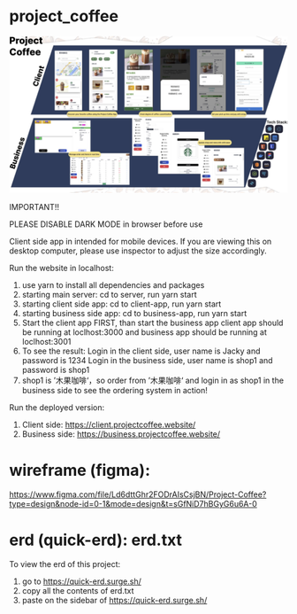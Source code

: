 # project_coffee

![alt text](project_coffee.jpg)

IMPORTANT!!

PLEASE DISABLE DARK MODE in browser before use

Client side app in intended for mobile devices. If you are viewing this on desktop computer, please use inspector to adjust the size accordingly.

Run the website in localhost:

1. use yarn to install all dependencies and packages
2. starting main server:
   cd to server, run yarn start
3. starting client side app:
   cd to client-app, run yarn start
4. starting business side app:
   cd to business-app, run yarn start
5. Start the client app FIRST, than start the business app
   client app should be running at loclhost:3000 and business app should be running at loclhost:3001
6. To see the result:
   Login in the client side, user name is Jacky and password is 1234
   Login in the business side, user name is shop1 and password is shop1
7. shop1 is ’木果咖啡‘，so order from ’木果咖啡‘ and login in as shop1 in the business side to see the ordering system in action!

Run the deployed version:

1. Client side: https://client.projectcoffee.website/
2. Business side: https://business.projectcoffee.website/

# wireframe (figma):

https://www.figma.com/file/Ld6dttGhr2FODrAIsCsjBN/Project-Coffee?type=design&node-id=0-1&mode=design&t=sGfNiD7hBGyG6u6A-0

# erd (quick-erd): erd.txt

To view the erd of this project:

1. go to https://quick-erd.surge.sh/
2. copy all the contents of erd.txt
3. paste on the sidebar of https://quick-erd.surge.sh/

#
